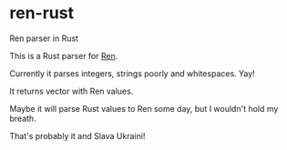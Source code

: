 # ren-rust
Ren parser in Rust

This is a Rust parser for [Ren](https://github.com/humanistic/REN).

Currently it parses integers, strings poorly and whitespaces. Yay!

It returns vector with Ren values.

Maybe it will parse Rust values to Ren some day, but I wouldn't hold my breath.

That's probably it and Slava Ukraini!
